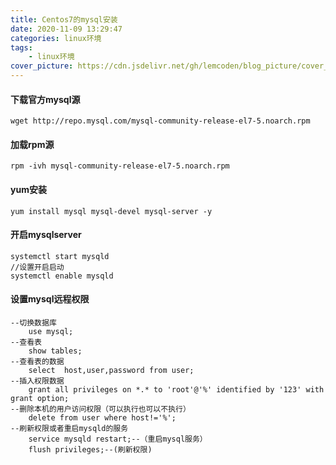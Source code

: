 ```yaml
---
title: Centos7的mysql安装
date: 2020-11-09 13:29:47
categories: linux环境
tags: 
    - linux环境
cover_picture: https://cdn.jsdelivr.net/gh/lemcoden/blog_picture/cover_picture/centos.jpeg
---
```


#### 下载官方mysql源

```
wget http://repo.mysql.com/mysql-community-release-el7-5.noarch.rpm
```

#### 加载rpm源

```
rpm -ivh mysql-community-release-el7-5.noarch.rpm
```

<!--more-->

#### yum安装

```shell
yum install mysql mysql-devel mysql-server -y
```

#### 开启mysqlserver

```
systemctl start mysqld
//设置开启启动
systemctl enable mysqld
```

#### 设置mysql远程权限

```
--切换数据库
	use mysql;
--查看表
	show tables;
--查看表的数据
	select  host,user,password from user;
--插入权限数据
	grant all privileges on *.* to 'root'@'%' identified by '123' with grant option;
--删除本机的用户访问权限（可以执行也可以不执行）	
	delete from user where host!='%';
--刷新权限或者重启mysqld的服务
	service mysqld restart;--（重启mysql服务）
	flush privileges;--(刷新权限)	
```




